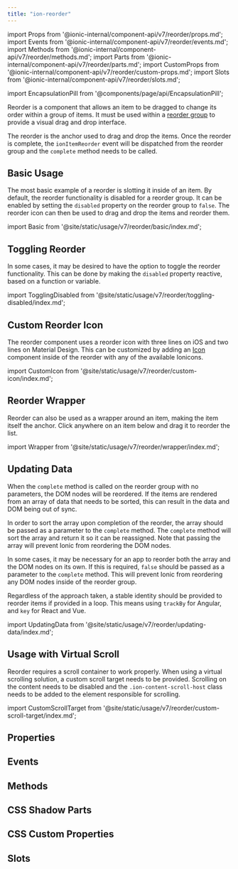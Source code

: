 ```yaml
---
title: "ion-reorder"
---
```

import Props from '@ionic-internal/component-api/v7/reorder/props.md';
import Events from '@ionic-internal/component-api/v7/reorder/events.md';
import Methods from '@ionic-internal/component-api/v7/reorder/methods.md';
import Parts from '@ionic-internal/component-api/v7/reorder/parts.md';
import CustomProps from '@ionic-internal/component-api/v7/reorder/custom-props.md';
import Slots from '@ionic-internal/component-api/v7/reorder/slots.md';

<head>
  <title>ion-reorder: Drag and Drop Icon to Reorder Items</title>
  <meta name="description" content="Ion-reorder is the anchor used to drag and drop the items inside of the ion-reorder-group. Read to learn more about custom reorder icons and items." />
</head>

import EncapsulationPill from '@components/page/api/EncapsulationPill';

<EncapsulationPill type="shadow" />


Reorder is a component that allows an item to be dragged to change its order within a group of items. It must be used within a [reorder group](./reorder-group) to provide a visual drag and drop interface.

The reorder is the anchor used to drag and drop the items. Once the reorder is complete, the `ionItemReorder` event will be dispatched from the reorder group and the `complete` method needs to be called.


## Basic Usage

The most basic example of a reorder is slotting it inside of an item. By default, the reorder functionality is disabled for a reorder group. It can be enabled by setting the `disabled` property on the reorder group to `false`. The reorder icon can then be used to drag and drop the items and reorder them.

import Basic from '@site/static/usage/v7/reorder/basic/index.md';

<Basic />


## Toggling Reorder

In some cases, it may be desired to have the option to toggle the reorder functionality. This can be done by making the `disabled` property reactive, based on a function or variable.

import TogglingDisabled from '@site/static/usage/v7/reorder/toggling-disabled/index.md';

<TogglingDisabled />


## Custom Reorder Icon

The reorder component uses a reorder icon with three lines on iOS and two lines on Material Design. This can be customized by adding an [Icon](https://ionic.io/ionicons) component inside of the reorder with any of the available Ionicons.

import CustomIcon from '@site/static/usage/v7/reorder/custom-icon/index.md';

<CustomIcon />


## Reorder Wrapper

Reorder can also be used as a wrapper around an item, making the item itself the anchor. Click anywhere on an item below and drag it to reorder the list.

import Wrapper from '@site/static/usage/v7/reorder/wrapper/index.md';

<Wrapper />


## Updating Data

When the `complete` method is called on the reorder group with no parameters, the DOM nodes will be reordered. If the items are rendered from an array of data that needs to be sorted, this can result in the data and DOM being out of sync.

In order to sort the array upon completion of the reorder, the array should be passed as a parameter to the `complete` method. The `complete` method will sort the array and return it so it can be reassigned. Note that passing the array will prevent Ionic from reordering the DOM nodes.

In some cases, it may be necessary for an app to reorder both the array and the DOM nodes on its own. If this is required, `false` should be passed as a parameter to the `complete` method. This will prevent Ionic from reordering any DOM nodes inside of the reorder group.

Regardless of the approach taken, a stable identity should be provided to reorder items if provided in a loop. This means using `trackBy` for Angular, and `key` for React and Vue.

import UpdatingData from '@site/static/usage/v7/reorder/updating-data/index.md';

<UpdatingData />


## Usage with Virtual Scroll

Reorder requires a scroll container to work properly. When using a virtual scrolling solution, a custom scroll target needs to be provided. Scrolling on the content needs to be disabled and the `.ion-content-scroll-host` class needs to be added to the element responsible for scrolling.

import CustomScrollTarget from '@site/static/usage/v7/reorder/custom-scroll-target/index.md';

<CustomScrollTarget />


## Properties
<Props />

## Events
<Events />

## Methods
<Methods />

## CSS Shadow Parts
<Parts />

## CSS Custom Properties
<CustomProps />

## Slots
<Slots />
